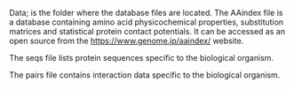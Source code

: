 Data; is the folder where the database files are located. The AAindex file is a database containing amino acid physicochemical properties, substitution matrices and statistical protein contact potentials. It can be accessed as an open source from the https://www.genome.jp/aaindex/ website.

The seqs file lists protein sequences specific to the biological organism.

The pairs file contains interaction data specific to the biological organism.
